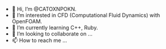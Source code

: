 - 👋 Hi, I’m @CATOXNPOKN.
- 👀 I’m interested in CFD (Computational Fluid Dynamics) with OpenFOAM.
- 🌱 I’m currently learning C++, Ruby.
- 💞️ I’m looking to collaborate on ...
- 📫 How to reach me ...

<!---
CATOXNPOKN/CATOXNPOKN is a ✨ special ✨ repository because its `README.md` (this file) appears on your GitHub profile.
You can click the Preview link to take a look at your changes.
--->
